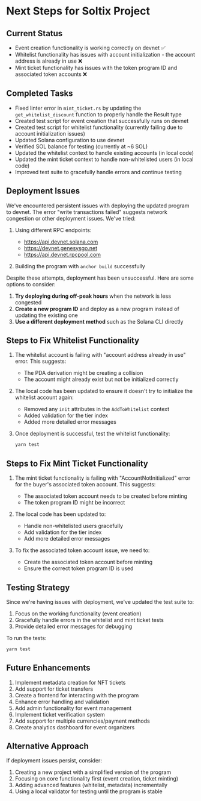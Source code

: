 # Next Steps for Soltix Project

## Current Status

- Event creation functionality is working correctly on devnet ✅
- Whitelist functionality has issues with account initialization - the account address is already in use ❌
- Mint ticket functionality has issues with the token program ID and associated token accounts ❌

## Completed Tasks

- Fixed linter error in `mint_ticket.rs` by updating the `get_whitelist_discount` function to properly handle the Result type
- Created test script for event creation that successfully runs on devnet
- Created test script for whitelist functionality (currently failing due to account initialization issues)
- Updated Solana configuration to use devnet
- Verified SOL balance for testing (currently at ~6 SOL)
- Updated the whitelist context to handle existing accounts (in local code)
- Updated the mint ticket context to handle non-whitelisted users (in local code)
- Improved test suite to gracefully handle errors and continue testing

## Deployment Issues

We've encountered persistent issues with deploying the updated program to devnet. The error "write transactions failed" suggests network congestion or other deployment issues. We've tried:

1. Using different RPC endpoints:

   - https://api.devnet.solana.com
   - https://devnet.genesysgo.net
   - https://api.devnet.rpcpool.com

2. Building the program with `anchor build` successfully

Despite these attempts, deployment has been unsuccessful. Here are some options to consider:

1. **Try deploying during off-peak hours** when the network is less congested
2. **Create a new program ID** and deploy as a new program instead of updating the existing one
3. **Use a different deployment method** such as the Solana CLI directly

## Steps to Fix Whitelist Functionality

1. The whitelist account is failing with "account address already in use" error. This suggests:

   - The PDA derivation might be creating a collision
   - The account might already exist but not be initialized correctly

2. The local code has been updated to ensure it doesn't try to initialize the whitelist account again:

   - Removed any `init` attributes in the `AddToWhitelist` context
   - Added validation for the tier index
   - Added more detailed error messages

3. Once deployment is successful, test the whitelist functionality:
   ```bash
   yarn test
   ```

## Steps to Fix Mint Ticket Functionality

1. The mint ticket functionality is failing with "AccountNotInitialized" error for the buyer's associated token account. This suggests:

   - The associated token account needs to be created before minting
   - The token program ID might be incorrect

2. The local code has been updated to:

   - Handle non-whitelisted users gracefully
   - Add validation for the tier index
   - Add more detailed error messages

3. To fix the associated token account issue, we need to:
   - Create the associated token account before minting
   - Ensure the correct token program ID is used

## Testing Strategy

Since we're having issues with deployment, we've updated the test suite to:

1. Focus on the working functionality (event creation)
2. Gracefully handle errors in the whitelist and mint ticket tests
3. Provide detailed error messages for debugging

To run the tests:

```bash
yarn test
```

## Future Enhancements

1. Implement metadata creation for NFT tickets
2. Add support for ticket transfers
3. Create a frontend for interacting with the program
4. Enhance error handling and validation
5. Add admin functionality for event management
6. Implement ticket verification system
7. Add support for multiple currencies/payment methods
8. Create analytics dashboard for event organizers

## Alternative Approach

If deployment issues persist, consider:

1. Creating a new project with a simplified version of the program
2. Focusing on core functionality first (event creation, ticket minting)
3. Adding advanced features (whitelist, metadata) incrementally
4. Using a local validator for testing until the program is stable
